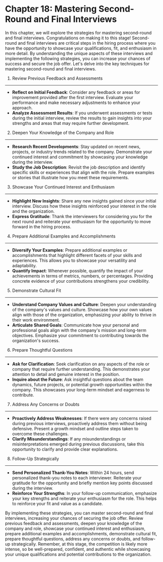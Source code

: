 Chapter 18: Mastering Second-Round and Final Interviews
=======================================================

In this chapter, we will explore the strategies for mastering second-round and final interviews. Congratulations on making it to this stage! Second-round and final interviews are critical steps in the hiring process where you have the opportunity to showcase your qualifications, fit, and enthusiasm in more detail. By understanding the unique aspects of these interviews and implementing the following strategies, you can increase your chances of success and secure the job offer. Let's delve into the key techniques for mastering second-round and final interviews.

1. Review Previous Feedback and Assessments
-------------------------------------------

* **Reflect on Initial Feedback**: Consider any feedback or areas for improvement provided after the first interview. Evaluate your performance and make necessary adjustments to enhance your approach.
* **Analyze Assessment Results**: If you underwent assessments or tests during the initial interview, review the results to gain insights into your strengths and areas that may require further development.

2. Deepen Your Knowledge of the Company and Role
------------------------------------------------

* **Research Recent Developments**: Stay updated on recent news, projects, or industry trends related to the company. Demonstrate your continued interest and commitment by showcasing your knowledge during the interview.
* **Study the Job Description**: Revisit the job description and identify specific skills or experiences that align with the role. Prepare examples or stories that illustrate how you meet these requirements.

3. Showcase Your Continued Interest and Enthusiasm
--------------------------------------------------

* **Highlight New Insights**: Share any new insights gained since your initial interview. Discuss how these insights reinforced your interest in the role and the organization.
* **Express Gratitude**: Thank the interviewers for considering you for the next round and reiterate your enthusiasm for the opportunity to move forward in the hiring process.

4. Prepare Additional Examples and Accomplishments
--------------------------------------------------

* **Diversify Your Examples**: Prepare additional examples or accomplishments that highlight different facets of your skills and experiences. This allows you to showcase your versatility and adaptability.
* **Quantify Impact**: Whenever possible, quantify the impact of your achievements in terms of metrics, numbers, or percentages. Providing concrete evidence of your contributions strengthens your credibility.

5. Demonstrate Cultural Fit
---------------------------

* **Understand Company Values and Culture**: Deepen your understanding of the company's values and culture. Showcase how your own values align with those of the organization, emphasizing your ability to thrive in their work environment.
* **Articulate Shared Goals**: Communicate how your personal and professional goals align with the company's mission and long-term objectives. Emphasize your commitment to contributing towards the organization's success.

6. Prepare Thoughtful Questions
-------------------------------

* **Ask for Clarification**: Seek clarification on any aspects of the role or company that require further understanding. This demonstrates your attention to detail and genuine interest in the position.
* **Inquire about the Future**: Ask insightful questions about the team dynamics, future projects, or potential growth opportunities within the company. This showcases your long-term mindset and eagerness to contribute.

7. Address Any Concerns or Doubts
---------------------------------

* **Proactively Address Weaknesses**: If there were any concerns raised during previous interviews, proactively address them without being defensive. Present a growth mindset and outline steps taken to overcome these challenges.
* **Clarify Misunderstandings**: If any misunderstandings or misinterpretations emerged during previous discussions, take this opportunity to clarify and provide clear explanations.

8. Follow-Up Strategically
--------------------------

* **Send Personalized Thank-You Notes**: Within 24 hours, send personalized thank-you notes to each interviewer. Reiterate your gratitude for the opportunity and briefly mention key points discussed during the interview.
* **Reinforce Your Strengths**: In your follow-up communication, emphasize your key strengths and reiterate your enthusiasm for the role. This helps to reinforce your fit and value as a candidate.

By implementing these strategies, you can master second-round and final interviews, increasing your chances of securing the job offer. Review previous feedback and assessments, deepen your knowledge of the company and role, showcase your continued interest and enthusiasm, prepare additional examples and accomplishments, demonstrate cultural fit, prepare thoughtful questions, address any concerns or doubts, and follow-up strategically. Remember, at this stage, the competition is likely more intense, so be well-prepared, confident, and authentic while showcasing your unique qualifications and potential contributions to the organization.
